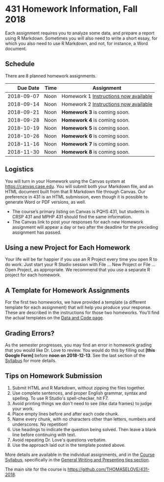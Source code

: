 # 431 Homework Information, Fall 2018

Each assignment requires you to analyze some data, and prepare a report using R Markdown. Sometimes you will also need to write a short essay, for which you also need to use R Markdown, and not, for instance, a Word document. 

## Schedule

There are 8 planned homework assignments.

Due Date | Time | Assignment 
-----: | ------: | --------------------------------------------------------
2018-09-07 | Noon | Homework 1 [Instructions now available](https://github.com/THOMASELOVE/431-2018/tree/master/homework/Homework1)
2018-09-14 | Noon | Homework 2 [Instructions now available](https://github.com/THOMASELOVE/431-2018/tree/master/homework/Homework2)
2018-09-21 | Noon | **Homework 3** is coming soon.
2018-09-28 | Noon | **Homework 4** is coming soon.
2018-10-19 | Noon | **Homework 5** is coming soon.
2018-10-26 | Noon | **Homework 6** is coming soon.
2018-11-16 | Noon | **Homework 7** is coming soon.
2018-11-30 | Noon | **Homework 8** is coming soon.

## Logistics

You will turn in your Homework using the Canvas system at https://canvas.case.edu. You will submit both your Markdown file, and an HTML document built from that R Markdown file through Canvas. Our preference in 431 is an HTML submission, even though it is possible to generate Word or PDF versions, as well. 

- The course’s primary listing on Canvas is PQHS 431, but students in CRSP 431 and MPHP 431 should find the same information. 
- The Canvas link to post your responses for each new Homework assignment will appear a day or two after the deadline for the preceding assignment has passed.

## Using a new Project for Each Homework

Your life will be far happier if you use an R Project every time you open R to do work. Just start your R Studio session with File ... New Project or File ... Open Project, as appropriate. We recommend that you use a separate R project for each homework.

## A Template for Homework Assignments

For the first two homeworks, we have provided a template (a different template for each assignment) that will help you produce your response. These are described in the instructions for those two homeworks. You'll find the actual templates on the [Data and Code page](https://github.com/THOMASELOVE/431-2018-data).

## Grading Errors?

As the semester progresses, you may find an error in homework grading that you would like Dr. Love to review. You would do this by filling out **[this Google Form]** before **noon on 2018-12-13**. See the last section of the [Syllabus](https://thomaselove.github.io/2018-431-syllabus/) for more details.

## Tips on Homework Submission

1. Submit HTML and R Markdown, without zipping the files together.
2. Use complete sentences, and proper English grammar, syntax and spelling. To use R Studio's spell-checker, hit F7.
3. Avoid printing things we don't need to see (like data frames) to judge your work.
4. Place empty lines before and after each code chunk.
5. Name every chunk, with no characters other than letters, numbers and underscores. No repetition!
6. Use headings to indicate the question being solved. Then leave a blank line before continuing with text.
7. Avoid repeating Dr. Love's questions verbatim.
8. Use the approach laid out in the template posted above.

More details are available in the individual assignments, and in the [Course Syllabus](https://thomaselove.github.io/2018-431-syllabus/), specifically in the [General Writing and Presenting tips section](https://thomaselove.github.io/2018-431-syllabus/a-few-general-writingpresenting-tips.html).

The main site for the course is https://github.com/THOMASELOVE/431-2018.
